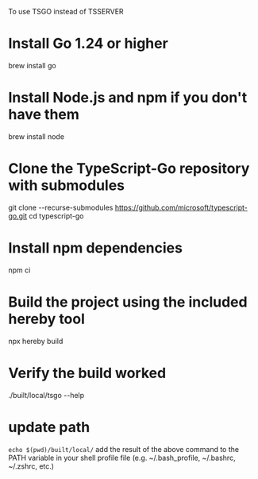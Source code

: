  To use TSGO instead of TSSERVER 

# Install Go 1.24 or higher
brew install go

# Install Node.js and npm if you don't have them
brew install node

# Clone the TypeScript-Go repository with submodules
git clone --recurse-submodules https://github.com/microsoft/typescript-go.git
cd typescript-go

# Install npm dependencies
npm ci

# Build the project using the included hereby tool
npx hereby build

# Verify the build worked
./built/local/tsgo --help

# update path 
`echo $(pwd)/built/local/`
add the result of the above command to the PATH variable in your shell profile file (e.g. ~/.bash_profile, ~/.bashrc, ~/.zshrc, etc.)

